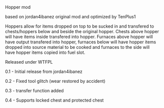Hopper mod

based on jordan4ibanez original mod and optimized by TenPlus1

Hoppers allow for items dropped on top to be sucked in and transfered to chests/hoppers below and beside the original hopper.  Chests above hopper will have items inside transfered into hopper.  Furnaces above hopper will have output transfered into hopper, furnaces below will have hopper items dropped into source material to be cooked and furnaces to the side will have hopper items copied into fuel slot.

Released under WTFPL

0.1 - Initial release from jordan4ibanez

0.2 - Fixed tool glitch (wear restored by accident)

0.3 - transfer function added

0.4 - Supports locked chest and protected chest